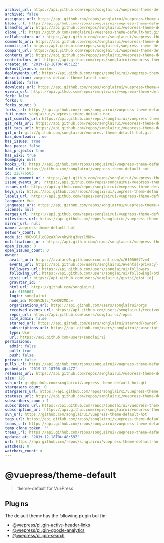 ```yaml
---
archive_url: https://api.github.com/repos/songlairui/vuepress-theme-default-hot/{archive_format}{/ref}
archived: false
assignees_url: https://api.github.com/repos/songlairui/vuepress-theme-default-hot/assignees{/user}
blobs_url: https://api.github.com/repos/songlairui/vuepress-theme-default-hot/git/blobs{/sha}
branches_url: https://api.github.com/repos/songlairui/vuepress-theme-default-hot/branches{/branch}
clone_url: https://github.com/songlairui/vuepress-theme-default-hot.git
collaborators_url: https://api.github.com/repos/songlairui/vuepress-theme-default-hot/collaborators{/collaborator}
comments_url: https://api.github.com/repos/songlairui/vuepress-theme-default-hot/comments{/number}
commits_url: https://api.github.com/repos/songlairui/vuepress-theme-default-hot/commits{/sha}
compare_url: https://api.github.com/repos/songlairui/vuepress-theme-default-hot/compare/{base}...{head}
contents_url: https://api.github.com/repos/songlairui/vuepress-theme-default-hot/contents/{+path}
contributors_url: https://api.github.com/repos/songlairui/vuepress-theme-default-hot/contributors
created_at: '2019-12-18T06:48:12Z'
default_branch: master
deployments_url: https://api.github.com/repos/songlairui/vuepress-theme-default-hot/deployments
description: vuepress default theme latest code
disabled: false
downloads_url: https://api.github.com/repos/songlairui/vuepress-theme-default-hot/downloads
events_url: https://api.github.com/repos/songlairui/vuepress-theme-default-hot/events
fork: false
forks: 0
forks_count: 0
forks_url: https://api.github.com/repos/songlairui/vuepress-theme-default-hot/forks
full_name: songlairui/vuepress-theme-default-hot
git_commits_url: https://api.github.com/repos/songlairui/vuepress-theme-default-hot/git/commits{/sha}
git_refs_url: https://api.github.com/repos/songlairui/vuepress-theme-default-hot/git/refs{/sha}
git_tags_url: https://api.github.com/repos/songlairui/vuepress-theme-default-hot/git/tags{/sha}
git_url: git://github.com/songlairui/vuepress-theme-default-hot.git
has_downloads: true
has_issues: true
has_pages: false
has_projects: true
has_wiki: true
homepage: null
hooks_url: https://api.github.com/repos/songlairui/vuepress-theme-default-hot/hooks
html_url: https://github.com/songlairui/vuepress-theme-default-hot
id: 228776503
issue_comment_url: https://api.github.com/repos/songlairui/vuepress-theme-default-hot/issues/comments{/number}
issue_events_url: https://api.github.com/repos/songlairui/vuepress-theme-default-hot/issues/events{/number}
issues_url: https://api.github.com/repos/songlairui/vuepress-theme-default-hot/issues{/number}
keys_url: https://api.github.com/repos/songlairui/vuepress-theme-default-hot/keys{/key_id}
labels_url: https://api.github.com/repos/songlairui/vuepress-theme-default-hot/labels{/name}
language: Vue
languages_url: https://api.github.com/repos/songlairui/vuepress-theme-default-hot/languages
license: null
merges_url: https://api.github.com/repos/songlairui/vuepress-theme-default-hot/merges
milestones_url: https://api.github.com/repos/songlairui/vuepress-theme-default-hot/milestones{/number}
mirror_url: null
name: vuepress-theme-default-hot
network_count: 0
node_id: MDEwOlJlcG9zaXRvcnkyMjg3NzY1MDM=
notifications_url: https://api.github.com/repos/songlairui/vuepress-theme-default-hot/notifications{?since,all,participating}
open_issues: 0
open_issues_count: 0
owner:
  avatar_url: https://avatars0.githubusercontent.com/u/6105607?v=4
  events_url: https://api.github.com/users/songlairui/events{/privacy}
  followers_url: https://api.github.com/users/songlairui/followers
  following_url: https://api.github.com/users/songlairui/following{/other_user}
  gists_url: https://api.github.com/users/songlairui/gists{/gist_id}
  gravatar_id: ''
  html_url: https://github.com/songlairui
  id: 6105607
  login: songlairui
  node_id: MDQ6VXNlcjYxMDU2MDc=
  organizations_url: https://api.github.com/users/songlairui/orgs
  received_events_url: https://api.github.com/users/songlairui/received_events
  repos_url: https://api.github.com/users/songlairui/repos
  site_admin: false
  starred_url: https://api.github.com/users/songlairui/starred{/owner}{/repo}
  subscriptions_url: https://api.github.com/users/songlairui/subscriptions
  type: User
  url: https://api.github.com/users/songlairui
permissions:
  admin: false
  pull: true
  push: false
private: false
pulls_url: https://api.github.com/repos/songlairui/vuepress-theme-default-hot/pulls{/number}
pushed_at: '2019-12-18T06:48:47Z'
releases_url: https://api.github.com/repos/songlairui/vuepress-theme-default-hot/releases{/id}
size: 126
ssh_url: git@github.com:songlairui/vuepress-theme-default-hot.git
stargazers_count: 0
stargazers_url: https://api.github.com/repos/songlairui/vuepress-theme-default-hot/stargazers
statuses_url: https://api.github.com/repos/songlairui/vuepress-theme-default-hot/statuses/{sha}
subscribers_count: 1
subscribers_url: https://api.github.com/repos/songlairui/vuepress-theme-default-hot/subscribers
subscription_url: https://api.github.com/repos/songlairui/vuepress-theme-default-hot/subscription
svn_url: https://github.com/songlairui/vuepress-theme-default-hot
tags_url: https://api.github.com/repos/songlairui/vuepress-theme-default-hot/tags
teams_url: https://api.github.com/repos/songlairui/vuepress-theme-default-hot/teams
temp_clone_token: ''
trees_url: https://api.github.com/repos/songlairui/vuepress-theme-default-hot/git/trees{/sha}
updated_at: '2019-12-18T06:48:59Z'
url: https://api.github.com/repos/songlairui/vuepress-theme-default-hot
watchers: 0
watchers_count: 0
---
```


# @vuepress/theme-default

> theme-default for VuePress

## Plugins

The default theme has the following plugin built in:

- [@vuepress/plugin-active-header-links](https://github.com/vuejs/vuepress/tree/master/packages/@vuepress/plugin-active-header-links)
- [@vuepress/plugin-google-analytics](https://github.com/vuejs/vuepress/tree/master/packages/%40vuepress/plugin-google-analytics)
- [@vuepress/plugin-search](https://github.com/vuejs/vuepress/tree/master/packages/%40vuepress/plugin-search)
